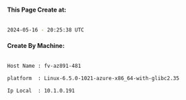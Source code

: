 
   
#### This Page Create at:

```bash

2024-05-16 - 20:25:38 UTC

```

#### Create By Machine:

```bash

Host Name : fv-az891-481

platform  : Linux-6.5.0-1021-azure-x86_64-with-glibc2.35

Ip Local  : 10.1.0.191

```

